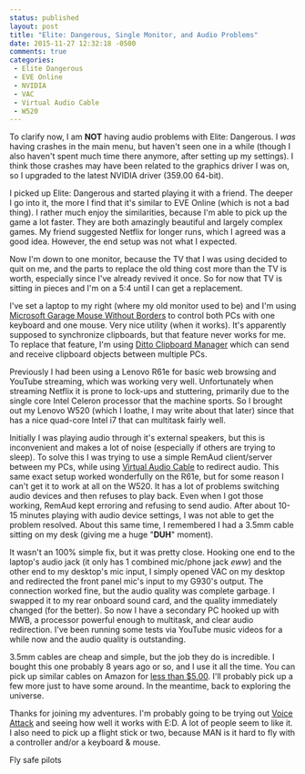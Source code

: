 ```yaml
---
status: published
layout: post
title: "Elite: Dangerous, Single Monitor, and Audio Problems"
date: 2015-11-27 12:32:18 -0500
comments: true
categories:
 - Elite Dangerous
 - EVE Online
 - NVIDIA
 - VAC
 - Virtual Audio Cable
 - W520
---
```


To clarify now, I am __NOT__ having audio problems with Elite: Dangerous. I *was* having crashes in the main menu, but haven't seen one in a while (though I also haven't spent much time there anymore, after setting up my settings). I think those crashes may have been related to the graphics driver I was on, so I upgraded to the latest NVIDIA driver (359.00 64-bit).

I picked up Elite: Dangerous and started playing it with a friend. The deeper I go into it, the more I find that it's similar to EVE Online (which is not a bad thing). I rather much enjoy the similarities, because I'm able to pick up the game a lot faster. They are both amazingly beautiful and largely complex games. My friend suggested Netflix for longer runs, which I agreed was a good idea. However, the end setup was not what I expected.

Now I'm down to one monitor, because the TV that I was using decided to quit on me, and the parts to replace the old thing cost more than the TV is worth, especially since I've already revived it once. So for now that TV is sitting in pieces and I'm on a 5:4 until I can get a replacement.

I've set a laptop to my right (where my old monitor used to be) and I'm using [Microsoft Garage Mouse Without Borders](https://www.microsoft.com/en-us/download/details.aspx?id=35460) to control both PCs with one keyboard and one mouse. Very nice utility (when it works). It's apparently supposed to synchronize clipboards, but that feature never works for me. To replace that feature, I'm using [Ditto Clipboard Manager](http://ditto-cp.sourceforge.net) which can send and receive clipboard objects between multiple PCs.

Previously I had been using a Lenovo R61e for basic web browsing and YouTube streaming, which was working very well. Unfortunately when streaming Netflix it is prone to lock-ups and stuttering, primarily due to the single core Intel Celeron processor that the machine sports. So I brought out my Lenovo W520 (which I loathe, I may write about that later) since that has a nice quad-core Intel i7 that can multitask fairly well.

Initially I was playing audio through it's external speakers, but this is inconvenient and makes a lot of noise (especially if others are trying to sleep). To solve this I was trying to use a simple RemAud client/server between my PCs, while using [Virtual Audio Cable](http://software.muzychenko.net/eng/vac.htm) to redirect audio. This same exact setup worked wonderfully on the R61e, but for some reason I can't get it to work at all on the W520. It has a lot of problems switching audio devices and then refuses to play back. Even when I got those working, RemAud kept erroring and refusing to send audio. After about 10-15 minutes playing with audio device settings, I was not able to get the problem resolved. About this same time, I remembered I had a 3.5mm cable sitting on my desk (giving me a huge "**DUH**" moment).

It wasn't an 100% simple fix, but it was pretty close. Hooking one end to the laptop's audio jack (it only has 1 combined mic/phone jack _eww_) and the other end to my desktop's mic input, I simply opened VAC on my desktop and redirected the front panel mic's input to my G930's output. The connection worked fine, but the audio quality was complete garbage. I swapped it to my rear onboard sound card, and the quality immediately changed (for the better). So now I have a secondary PC hooked up with MWB, a processor powerful enough to multitask, and clear audio redirection. I've been running some tests via YouTube music videos for a while now and the audio quality is outstanding.

3.5mm cables are cheap and simple, but the job they do is incredible. I bought this one probably 8 years ago or so, and I use it all the time. You can pick up similar cables on Amazon for [less than $5.00](http://amzn.to/1Ta0ltG). I'll probably pick up a few more just to have some around. In the meantime, back to exploring the universe.

Thanks for joining my adventures. I'm probably going to be trying out [Voice Attack](http://www.voiceattack.com) and seeing how well it works with E:D. A lot of people seem to like it. I also need to pick up a flight stick or two, because MAN is it hard to fly with a controller and/or a keyboard & mouse.

Fly safe pilots